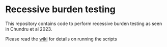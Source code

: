 # Recessive burden testing

This repository contains code to perform recessive burden testing as seen in Chundru et al 2023.

Please read the [wiki](https://github.com/chundruv/DDD_GeneDx_Recessives/wiki) for details on running the scripts
